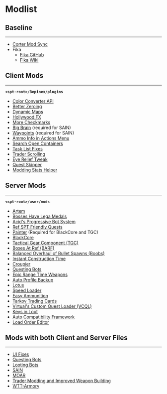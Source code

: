 # Modlist

## Baseline

---

- [Corter Mod Sync](https://github.com/c-orter/ModSync)
- Fika
	- [Fika GitHub](https://github.com/project-fika)
	- [Fika Wiki](https://project-fika.gitbook.io/wiki)

## Client Mods

---

**`<spt-root>/Bepinex/plugins`**
- [Color Converter API](https://hub.sp-tarkov.com/files/file/1509-color-converter-api/)
- [Better Zeroing](https://hub.sp-tarkov.com/files/file/2654-better-zeroing/?highlight=better%20zer)
- [Dynamic Maps](https://hub.sp-tarkov.com/files/file/1981-dynamic-maps/?highlight=Dynamic)
- [Hollywood FX](https://hub.sp-tarkov.com/files/file/2683-hollywoodfx/?highlight=Hollywood)
- [More Checkmarks](https://hub.sp-tarkov.com/files/file/1159-morecheckmarks/?highlight=more)
- [Big Brain](https://hub.sp-tarkov.com/files/file/1219-bigbrain/#overview) (required for SAIN)
- [Waypoints](https://hub.sp-tarkov.com/files/file/1119-waypoints-expanded-navmesh/?highlight=waypoints) (required for SAIN)
- [Ammo Info in Actions Menu](https://hub.sp-tarkov.com/files/file/2757-ammo-info-in-actions-menu/?highlight=Ammo%20info)
- [Search Open Containers](https://hub.sp-tarkov.com/files/file/1265-search-open-containers/?highlight=search%20open)
- [Task List Fixes](https://hub.sp-tarkov.com/files/file/1114-task-list-fixes/?highlight=task%20list)
- [Trader Scrolling](https://hub.sp-tarkov.com/files/file/1508-kaeno-traderscrolling/?highlight=trader)
- [Eye Relief Tweak](https://hub.sp-tarkov.com/files/file/2949-eye-relief-tweak/?highlight=relief)
- [Quest Skipper](https://hub.sp-tarkov.com/files/file/1861-skipper/?highlight=skipper)
- [Modding Stats Helper](https://hub.sp-tarkov.com/files/file/1814-modding-stats-helper-by-wara/?highlight=modding%20st)

## Server Mods

---

**`<spt-root>/user/mods`**

- [Artem](https://hub.sp-tarkov.com/files/file/1410-artem/)
- [Bosses Have Lega Medals](https://hub.sp-tarkov.com/files/file/2109-bosses-have-lega-medals/?highlight=lega%20m)
- [Acid's Progressive Bot System](https://hub.sp-tarkov.com/files/file/2180-apbs-acid-s-progressive-bot-system/?highlight=Acid)
- [Ref SPT Friendly Quests](https://hub.sp-tarkov.com/files/file/2108-ref-spt-friendly-quests/)
- [Painter](https://hub.sp-tarkov.com/files/file/1412-painter/?highlight=painter) (Required for BlackCore and TGC)
- [BlackCore](https://hub.sp-tarkov.com/files/file/1345-blackcore/)
- [Tactical Gear Component (TGC)](https://hub.sp-tarkov.com/files/file/1555-tactical-gear-component/)
- [Boxes At Ref (BARF)](https://hub.sp-tarkov.com/files/file/2818-boxes-at-ref-barf-again/?highlight=barf)
- [Balanced Overhaul of Bullet Spawns (Boobs)](https://hub.sp-tarkov.com/files/file/1339-balanced-overhaul-of-bullet-spawns-boobs/)
- [Instant Construction Time](https://hub.sp-tarkov.com/files/file/2131-construction-time-instant/)
- [Croupier](https://hub.sp-tarkov.com/files/file/2649-croupier-random-loadouts-flea-quicksell/)
- [Questing Bots](https://hub.sp-tarkov.com/files/file/1534-questing-bots/)
- [Epic Range Time Weapons](https://hub.sp-tarkov.com/files/file/1764-epic-s-all-in-one/?highlight=epic)
- [Auto Profile Backup](https://hub.sp-tarkov.com/files/file/2651-event-auto-profile-backup/)
- [Lotus](https://hub.sp-tarkov.com/files/file/1717-lotus/)
- [Speed Loader](https://hub.sp-tarkov.com/files/file/1826-speed-loader/)
- [Easy Ammunition](https://hub.sp-tarkov.com/files/file/1298-easy-ammunition/?highlight=easy)
- [Tarkov Trading Cards](https://hub.sp-tarkov.com/files/file/2929-ttc-tarkov-trading-cards/)
- [Virtual's Custom Quest Loader (VCQL)](https://hub.sp-tarkov.com/files/file/885-virtual-s-custom-quest-loader/)
- [Keys in Loot](https://hub.sp-tarkov.com/files/file/1738-keys-in-loot-kil/)
- [Auto Compatibility Framework](https://hub.sp-tarkov.com/files/file/2959-autocompatibility-framework/)
- [Load Order Editor](https://hub.sp-tarkov.com/files/file/1082-loe-load-order-editor/)

## Mods with both Client and Server Files

---

- [UI Fixes](https://hub.sp-tarkov.com/files/file/1860-ui-fixes/?highlight=ui)
- [Questing Bots](https://hub.sp-tarkov.com/files/file/1534-questing-bots/?highlight=questing)
- [Looting Bots](https://hub.sp-tarkov.com/files/file/1096-looting-bots/?highlight=looting)
- [SAIN](https://hub.sp-tarkov.com/files/file/1062-sain-solarint-s-ai-modifications-full-ai-combat-system-replacement/?highlight=SAIN)
- [MOAR](https://hub.sp-tarkov.com/files/file/1059-moar-bagels-ultra-lite-spawn-mod/)
- [Trader Modding and Improved Weapon Building](https://hub.sp-tarkov.com/files/file/1795-trader-modding-and-improved-weapon-building/?highlight=trader)
- [WTT-Armory](https://hub.sp-tarkov.com/files/file/2952-wtt-armory/)


